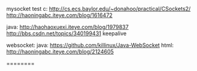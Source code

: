 mysocket
test
c:
http://cs.ecs.baylor.edu/~donahoo/practical/CSockets2/
http://haoningabc.iteye.com/blog/1616472

java:
http://haohaoxuexi.iteye.com/blog/1979837
http://bbs.csdn.net/topics/340199431
keepalive

websocket:
java:
    https://github.com/killinux/Java-WebSocket
html:
    http://haoningabc.iteye.com/blog/2124605

========
